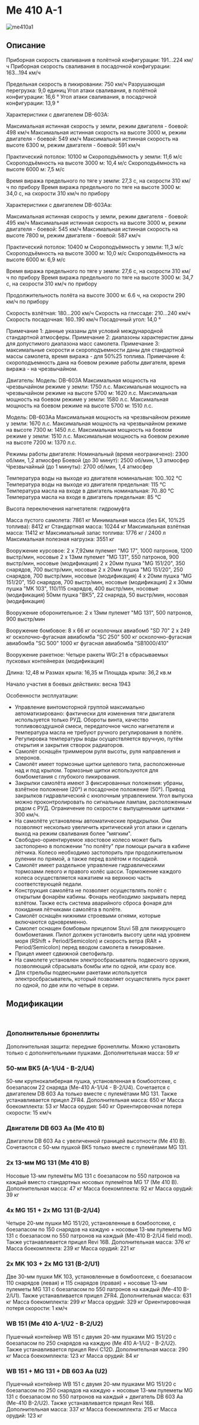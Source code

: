 # Me 410 A-1

![me410a1](../images/me410a1.png)

## Описание

Приборная скорость сваливания в полётной конфигурации: 191...224 км/ч
Приборная скорость сваливания в посадочной конфигурации: 163...194 км/ч

Предельная скорость в пикировании: 750 км/ч
Разрушающая перегрузка: 9,0 единиц
Угол атаки сваливания, в полётной конфигурации: 16,6 °
Угол атаки сваливания, в посадочной конфигурации: 13,9 °

Характеристики с двигателем DB-603A:

Максимальная истинная скорость у земли, режим двигателя - боевой: 498 км/ч
Максимальная истинная скорость на высоте 3000 м, режим двигателя - боевой: 549 км/ч
Максимальная истинная скорость на высоте 6300 м, режим двигателя - боевой: 591 км/ч

Практический потолок: 10100 м
Скороподъёмность у земли: 11,6 м/с
Скороподъёмность на высоте 3000 м: 10,4 м/с
Скороподъёмность на высоте 6000 м: 7,5 м/с

Время виража предельного по тяге у земли: 27,3 с, на скорости 310 км/ч по прибору
Время виража предельного по тяге на высоте 3000 м: 34,0 с, на скорости 310 км/ч по прибору

Характеристики с двигателем DB-603Aa:

Максимальная истинная скорость у земли, режим двигателя - боевой: 495 км/ч
Максимальная истинная скорость на высоте 3000 м, режим двигателя - боевой: 545 км/ч
Максимальная истинная скорость на высоте 7800 м, режим двигателя - боевой: 587 км/ч

Практический потолок: 10400 м
Скороподъёмность у земли: 11,3 м/с
Скороподъёмность на высоте 3000 м: 10,0 м/с
Скороподъёмность на высоте 6000 м: 6,9 м/с

Время виража предельного по тяге у земли: 27,6 с, на скорости 310 км/ч по прибору
Время виража предельного по тяге на высоте 3000 м: 34,7 с, на скорости 310 км/ч по прибору

Продолжительность полёта на высоте 3000 м: 6.6 ч, на скорости 290 км/ч по прибору

Скорость взлётная: 180...200 км/ч 
Скорость на глиссаде: 210...240 км/ч 
Скорость посадочная: 160..190 км/ч
Посадочный угол: 14,0 °

Примечание 1: данные указаны для условий международной стандартной атмосферы.
Примечание 2: диапазоны характеристик даны для допустимого диапазона масс самолета.
Примечание 3: максимальные скорости и скороподъемности даны для стандартной массы самолета, время виража - для 50%25 топлива.
Примечание 4: скороподъемность дана на боевом режиме работы двигателя, время виража - на чрезвычайном.

Двигатель:
Модель: DB-603A
Максимальная мощность на чрезвычайном режиме у земли: 1750 л.с.
Максимальная мощность на чрезвычайном режиме на высоте 5700 м: 1620 л.с.
Максимальная мощность на боевом режиме у земли: 1580 л.с.
Максимальная мощность на боевом режиме на высоте 5700 м: 1510 л.с.

Модель: DB-603Aa
Максимальная мощность на чрезвычайном режиме у земли: 1670 л.с.
Максимальная мощность на чрезвычайном режиме на высоте 7300 м: 1450 л.с.
Максимальная мощность на боевом режиме у земли: 1510 л.с.
Максимальная мощность на боевом режиме на высоте 7200 м: 1370 л.с.

Режимы работы двигателя:
Номинальный (время неограничено): 2300 об/мин, 1,2 атмосфер
Боевой (до 30 минут): 2500 об/мин, 1,3 атмосфер
Чрезвычайный (до 1 минуты): 2700 об/мин, 1,4 атмосфер

Температура воды на выходе из двигателя номинальная: 100..102 °С
Температура воды на выходе из двигателя предельная: 115 °С
Температура масла на входе в двигатель номинальная: 70..80 °С
Температура масла на входе в двигатель предельная: 85 °С

Высота переключения нагнетателя: гидромуфта 

Масса пустого самолета: 7861 кг
Минимальная масса (без БК, 10%25 топлива): 8412 кг
Стандартная масса: 10244 кг
Максимальная взлётная масса: 11412 кг
Максимальный запас топлива: 1776 кг / 2400 л
Максимальная полезная нагрузка: 3551 кг

Вооружение курсовое:
2 x 7,92мм пулемет "MG 17", 1000 патронов, 1200 выстр/мин, носовые
2 x 13мм пулемет "MG 131", 550 патронов, 900 выстр/мин, носовые (модификация)
2 x 20мм пушка "MG 151/20", 350 снарядов, 700 выстр/мин, носовые
2 x 20мм пушка "MG 151/20", 250 снарядов, 700 выстр/мин, носовые (модификация)
4 x 20мм пушка "MG 151/20", 150 снарядов, 700 выстр/мин, носовые (модификация)
2 x 30мм пушка "MK 103", 110/115 снарядов, 400 выстр/мин, носовые (модификация)
50мм пушка "BK5", 22 снаряда, 50 выстр/мин, носовая (модификация)

Вооружение оборонительное:
2 x 13мм пулемет "MG 131", 500 патронов, 900 выстр/мин

Вооружение бомбовое:
8 x 66 кг осколочных авиабомб "SD 70"
2 x 249 кг осколочно-фугасная авиабомба "SC 250"
500 кг осколочно-фугасная авиабомба "SС 500"
1000 кг фугасная авиабомба "SB1000/410"

Вооружение ракетное:
Четыре ракеты WGr.21 в сбрасываемых пусковых контейнерах (модификация)

Длина: 12,48 м
Размах крыла: 16,35 м
Площадь крыла: 36,2 кв.м

Начало участия в боевых действиях: весна 1943

Особенности эксплуатации:
- Управление винтомоторной группой максимально автоматизировано: фактически для изменения тяги двигателя используется только РУД. Обороты винта, качество топливовоздушной смеси, передаточное число нагнетателя и температура масла не требуют ручного регулирования в полёте.
- Регулировка температуры воды осуществляется вручную, путём открытия и закрытия створок радиаторов.
- Самолёт оснащён триммером руля высоты, руля направления и элеронов.
- Самолёт имеет тормозные щитки щелевого типа, расположенные над и под крылом. Тормозные щитки используются для бомбометания с глубокого пикирования.
- Закрылки самолёта имеют 3 фиксированных положения: убраны, взлётное положение (20°) и посадочное положение (50°). Привод закрылков гидравлический с кнопочным управлением. Угол выпуска можно проконтролировать по сигнальным лампам, расположенным рядом с РУД. Ограничение по скорости с выпущенными щитками - 300 км/ч.
- На самолёте установлены автоматические предкрылки. Они позволяют несколько увеличить критический угол атаки и сделать выход на режим сваливания более "мягким".
- Свободно-ориентируемое хвостовое колесо может быть застопорено в положении "по полёту" при помощи рычага в кабине лётчика. Колесо необходимо застопорить при продолжительном рулении по прямой, а также перед взлётом и посадкой.
- Самолёт имеет раздельное управление гидравлическими тормозами левого и правого колёс шасси. Торможение каждого колеса осуществляется нажатием на верхнюю часть соответствующей педали.
- Конструкция самолёта не позволяет осуществлять полёт с открытым фонарём кабины. Фонарь необходимо закрывать перед взлётом. Также есть система аварийного сброса фонаря для покидания лётчиками самолёта в полёте.
- Самолёт оснащён нижними строевыми огнями, которые включаются одновременно.
- Самолет оснащен бомбовым прицелом Stuvi 5B для пикирующего бомбометания. Пилот должен установить высоту цели над уровнем моря (RShift + Period/Semicolon) и скорость ветра (RAlt + Period/Semicolon) перед вводом самолета в пикирование.
- Прицел имеет сдвижной светофильтр.
- На самолете установлен электросбрасыватель подвесного оружия, позволяющий сбрасывать бомбы или по одной, или сразу все.
- Для стрельбы подвесными ракетами используется электросбрасыватель, который позволяет осуществлять пуск ракет по одной, по две или по четыре в серии.

## Модификации
﻿

### Дополнительные бронеплиты

Дополнительная защита: передние бронеплиты. Можно установить только с дополнительными пушками.
Дополнительная масса: 59 кг

### 50-мм BK5 (A-1/U4 - B-2/U4)

50-мм крупнокалиберная пушка, установленная в бомбоотсеке, с боезапасом 22 снаряда (Me-410 A-1/U4 - B-2/U4). Сочетается с двигателем DB 603 Aa только вместе с пулемётами MG 131.
Также устанавливается прицел ZFR4.
Дополнительная масса: 650 кг
Масса боекомплекта: 53 кг
Масса орудия: 540 кг
Ориентировочная потеря скорости: 15 км/ч﻿

### Двигатели DB 603 Aa (Me 410 B)

Двигатели DB 603 Aa с увеличенной границей высотности (Me 410 B). Сочетаются с 50-мм пушкой BK5 только вместе с пулемётами MG 131.

### 2x 13-мм MG 131 (Me 410 B)

Носовые 13-мм пулемёты MG 131 с боезапасом по 550 патронов на каждый вместо стандартных носовых пулемётов MG 17 (Me 410 B).
Дополнительная масса: 47 кг
Масса боекомплекта: 92 кг
Масса орудий: 39 кг

### 4x MG 151 + 2x MG 131 (B-2/U4)

Четыре 20-мм пушки MG 151/20, установленные в бомбоотсеке, с боезапасом по 150 снарядов на каждую + носовые 13-мм пулеметы MG 131 с боезапасом по 550 патронов на каждый (Me-410 B-2/U4 field mod).
Также устанавливается прицел Revi 16B.
Дополнительная масса: 376 кг
Масса боекомплекта: 239 кг
Масса орудий: 221 кг

### 2x MK 103 + 2x MG 131 (B-2/U1)

Две 30-мм пушки MK 103, установленные в бомбоотсеке, с боезапасом 110 снарядов (левая) и 115 снарядов (правая) + носовые 13-мм пулеметы MG 131 с боезапасом по 550 патронов на каждый (Me-410 B-2/U1).
Также устанавливается прицел ZFR4.
Дополнительная масса: 631 кг
Масса боекомплекта: 299 кг
Масса орудий: 329 кг
Ориентировочная потеря скорости: 1 км/ч﻿

### WB 151 (Me 410 A-1/U2 - B-2/U2)

Пушечный контейнер WB 151 с двумя 20-мм пушками MG 151/20 с боезапасом по 250 снарядов на каждую (Me 410 A-1/U2 - B-2/U2).
Также устанавливается прицел Revi C12D.
Дополнительная масса: 290 кг
Масса боекомплекта: 123 кг
Масса орудий: 84 кг﻿

### WB 151 + MG 131 + DB 603 Aa (U2)

Пушечный контейнер WB 151 с двумя 20-мм пушками MG 151/20 с боезапасом по 250 снарядов на каждую + носовые 13-мм пулеметы MG 131 с боезапасом по 550 патронов на каждый + двигатель DB 603 Aa (Me-410 B-2/U2).
Также устанавливается прицел Revi 16B.
Дополнительная масса: 337 кг
Масса боекомплекта: 215 кг
Масса орудий: 123 кг